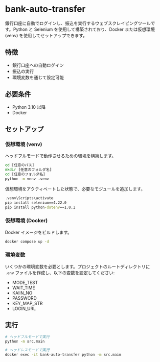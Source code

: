 # bank-auto-transfer

銀行口座に自動でログインし、振込を実行するウェブスクレイピングツールです。Python と Selenium を使用して構築されており、Docker または仮想環境 (venv) を使用してセットアップできます。

## 特徴

- 銀行口座への自動ログイン
- 振込の実行
- 環境変数を通じて設定可能

## 必要条件

- Python 3.10 以降
- Docker

## セットアップ

### 仮想環境 (venv) 

ヘッドフルモードで動作させるための環境を構築します。

```bat
cd [任意のパス]
mkdir [任意のフォルダ名]
cd [任意のフォルダ名]
python -m venv .venv
```

仮想環境をアクティベートした状態で、必要なモジュールを追加します。

```bat
.venv\Scripts\activate
pip install selenium==4.22.0
pip install python-dotenv==1.0.1
```

### 仮想環境 (Docker) 

Docker イメージをビルドします。

```bash
docker compose up -d
```

### 環境変数

いくつかの環境変数を必要とします。プロジェクトのルートディレクトリに `.env` ファイルを作成し、以下の変数を設定してください:

* MODE_TEST
* WAIT_TIME
* KAIIN_NO
* PASSWORD
* KEY_MAP_STR
* LOGIN_URL


## 実行

```bash
# ヘッドフルモードで実行
python -m src.main

# ヘッドレスモードで実行
docker exec -it bank-auto-transfer python -m src.main
```
